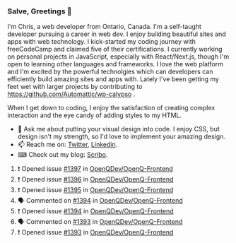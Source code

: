 ### Salve, Greetings 👋

I'm Chris, a web developer from Ontario, Canada. I'm a self-taught developer pursuing a career in web dev. I enjoy building beautiful sites and apps with web technology.
I kick-started my coding journey with freeCodeCamp and claimed five of their certifications.  I currently working on personal projects in JavaScript, especially with React/Next.js, though I'm open to learning other languages and frameworks. I love the web platform and I'm excited by the powerful technolgies which can developers can efficiently build amazing sites and apps with. Lately I've been getting my feet wet with larger projects by contributing to https://github.com/Automattic/wp-calypso .

When I get down to coding, I enjoy the satisfaction of creating complex interaction and the eye candy of adding styles to my HTML. 

- 💬 Ask me about putting your visual design into code. I enjoy CSS, but design isn't my strength, so I'd love to implement your amazing design.
- 📫 Reach me on: [Twitter](https://twitter.com/Christo28120856), [Linkedin](https://www.linkedin.com/in/christopher-stevers-07b9a5204/).
- ⌨ Check out my blog: [Scribo](https://christopherstevers.cf).
<!--
**Christopher-Stevers/Christopher-Stevers** is a ✨ _special_ ✨ repository because its `README.md` (this file) appears on your GitHub profile.

Here are some ideas to get you started:

- 🔭 I’m currently working on ...
- 🌱 I’m currently learning ...
- 👯 I’m looking to collaborate on ...
- 🤔 I’m looking for help with ...
- 😄 Pronouns: ...
- ⚡ Fun fact: ...
-->

<!--START_SECTION:activity-->
1. ❗️ Opened issue [#1397](https://github.com/OpenQDev/OpenQ-Frontend/issues/1397) in [OpenQDev/OpenQ-Frontend](https://github.com/OpenQDev/OpenQ-Frontend)
2. ❗️ Opened issue [#1396](https://github.com/OpenQDev/OpenQ-Frontend/issues/1396) in [OpenQDev/OpenQ-Frontend](https://github.com/OpenQDev/OpenQ-Frontend)
3. ❗️ Opened issue [#1395](https://github.com/OpenQDev/OpenQ-Frontend/issues/1395) in [OpenQDev/OpenQ-Frontend](https://github.com/OpenQDev/OpenQ-Frontend)
4. 🗣 Commented on [#1394](https://github.com/OpenQDev/OpenQ-Frontend/issues/1394) in [OpenQDev/OpenQ-Frontend](https://github.com/OpenQDev/OpenQ-Frontend)
5. ❗️ Opened issue [#1394](https://github.com/OpenQDev/OpenQ-Frontend/issues/1394) in [OpenQDev/OpenQ-Frontend](https://github.com/OpenQDev/OpenQ-Frontend)
6. 🗣 Commented on [#1393](https://github.com/OpenQDev/OpenQ-Frontend/issues/1393) in [OpenQDev/OpenQ-Frontend](https://github.com/OpenQDev/OpenQ-Frontend)
7. ❗️ Opened issue [#1393](https://github.com/OpenQDev/OpenQ-Frontend/issues/1393) in [OpenQDev/OpenQ-Frontend](https://github.com/OpenQDev/OpenQ-Frontend)
<!--END_SECTION:activity-->
